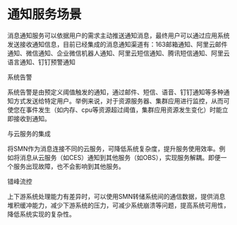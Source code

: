 # 通知服务场景

消息通知服务可以依据用户的需求主动推送通知消息，最终用户可以通过应用系统发送接收通知信息，目前已经集成的消息通知渠道有：163邮箱通知、阿里云邮件通知、微信通知、企业微信机器人通知、阿里云短信通知、腾讯短信通知、阿里云语言通知、钉钉预警通知

系统告警

系统告警是由预定义阈值触发的通知，通过邮件、短信、语音、钉钉通知等多种通知方式发送给特定用户。举例来说，对于资源服务器、集群应用进行监控，从而可使您在事件发生（如内存、cpu等资源超过阈值，集群应用资源发生变化）时能立即接收到通知。

与云服务的集成

将SMN作为消息连接不同的云服务，可降低系统复杂度，提升服务使用效率。例如将消息从云服务（如CES）通知到其他服务（如OBS），实现服务解耦。即便一个服务出现故障，也不会影响到其他服务。

错峰流控

上下游系统处理能力有差异时，可以使用SMN转储系统间的通信数据，提供消息堆积缓冲能力，减少下游系统的压力，可减少系统崩溃等问题，提高系统可用性，降低系统实现的复杂性。
